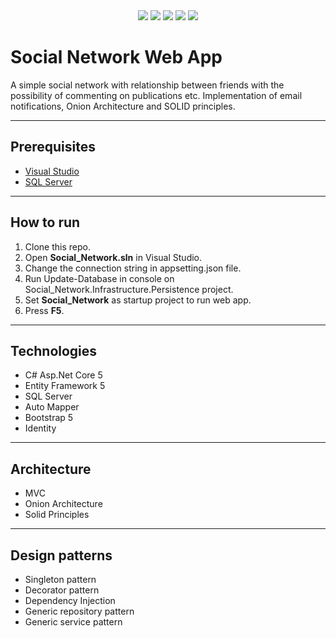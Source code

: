 <div align="center">
  <img src = "https://img.shields.io/badge/html5-%23E34F26.svg?style=for-the-badge&logo=html5&logoColor=white">
  <img src="https://img.shields.io/badge/c%23-%23239120.svg?style=for-the-badge&logo=c-sharp&logoColor=white">
  <img src="https://img.shields.io/badge/bootstrap-%23563D7C.svg?style=for-the-badge&logo=bootstrap&logoColor=white">
  <img src="https://img.shields.io/badge/Microsoft%20SQL%20Sever-CC2927?style=for-the-badge&logo=microsoft%20sql%20server&logoColor=white">
  <img src="https://img.shields.io/badge/Visual%20Studio-5C2D91.svg?style=for-the-badge&logo=visual-studio&logoColor=white">
</div>

# Social Network Web App
A simple social network with relationship between 
friends with the possibility of
commenting on publications etc. 
Implementation of email notifications, Onion Architecture and SOLID principles.
<hr></hr>
<h2>Prerequisites</h2>

* [Visual Studio](https://visualstudio.microsoft.com)
* [SQL Server](https://www.microsoft.com/es-es/download/details.aspx?id=101064)
<hr></hr>
<h2>How to run</h2>

1. Clone this repo.
2. Open **Social_Network.sln** in Visual Studio.
3. Change the connection string in appsetting.json file.
4. Run Update-Database in console on Social_Network.Infrastructure.Persistence project.
5. Set **Social_Network** as startup project to run web app.
6. Press **F5**.
<hr></hr>
<h2>Technologies</h2>
<ul>
  <li>C# Asp.Net Core 5</li>
  <li>Entity Framework 5</li>
  <li>SQL Server</li>
  <li>Auto Mapper</li>
  <li>Bootstrap 5</li>
  <li>Identity</li>
</ul>
<hr></hr>
<h2>Architecture</h2>
<ul>
  <li>MVC</li>
  <li>Onion Architecture</li>
  <li>Solid Principles</li>
</ul>
<hr></hr>
<h2>Design patterns</h2>
<ul>
  <li>Singleton pattern</li>
  <li>Decorator pattern</li>
  <li>Dependency Injection</li>
  <li>Generic repository pattern</li>
  <li>Generic service pattern</li>
</ul>
